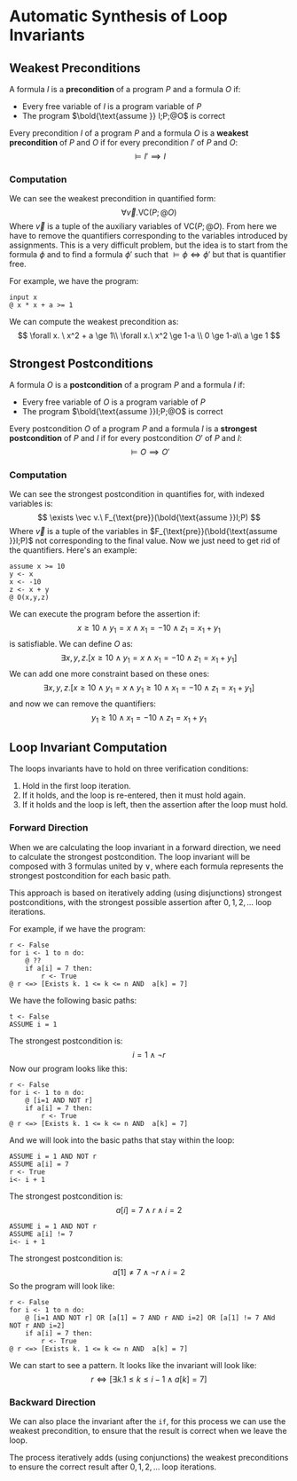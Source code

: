 # Automatic Synthesis of Loop Invariants

## Weakest Preconditions

A formula $I$ is a **precondition** of a program $P$ and a formula $O$ if:

- Every free variable of $I$ is a program variable of $P$
- The program $\bold{\text{assume }} I;P;@O$ is correct

Every precondition $I$ of a program $P$ and a formula $O$ is a **weakest precondition** of $P$ and $O$ if for every precondition $I'$ of $P$ and $O$:
$$
\models I' \implies I
$$

### Computation

We can see the weakest precondition in quantified form:
$$
\forall \vec v. \text{VC}(P;@O)
$$
Where $\vec v$ is a tuple of the auxiliary variables of $\text{VC}(P;@O)$. From here we have to remove the quantifiers corresponding to the variables introduced by assignments. This is a very difficult problem, but the idea is to start from the formula $\phi$ and to find a formula $\phi'$ such that $\models \phi \iff \phi'$ but that is quantifier free.

For example, we have the program:

```pseudocode
input x
@ x * x + a >= 1
```

We can compute the weakest precondition as:
$$
\forall x. \ x^2 + a \ge 1\\
\forall x.\ x^2 \ge 1-a \\
0 \ge 1-a\\
a \ge 1
$$

## Strongest Postconditions

A formula $O$ is a **postcondition** of a program $P$ and a formula $I$ if:

- Every free variable of $O$ is a program variable of $P$
- The program $\bold{\text{assume }}I;P;@O$ is correct

Every postcondition $O$ of a program $P$ and a formula $I$ is a **strongest postcondition** of $P$ and $I$ if for every postcondition $O'$ of $P$ and $I$:
$$
\models O \implies O'
$$

### Computation

We can see the strongest postcondition in quantifies for, with indexed variables is:
$$
\exists \vec v.\ F_{\text{pre}}(\bold{\text{assume }}I;P)
$$
Where $\vec v$ is a tuple of the variables in $F_{\text{pre}}(\bold{\text{assume }}I;P)$ not corresponding to the final value. Now we just need to get rid of the quantifiers. Here's an example:

```pseudocode
assume x >= 10
y <- x
x <- -10
z <- x + y
@ O(x,y,z)
```

We can execute the program before the assertion if:
$$
x\ge 10 \land y_1 = x \land x_1 = -10 \land z_1 = x_1 + y_1
$$
is satisfiable. We can define $O$ as:
$$
\exists x,y,z. [x \ge 10 \land y_1 = x \land x_1 = -10 \land z_1 = x_1 + y_1 ]
$$
We can add one more constraint based on these ones:
$$
\exists x,y,z. [x \ge 10 \land y_1 = x \land y_1 \ge 10\land x_1 = -10 \land z_1 = x_1 + y_1 ]
$$
and now we can remove the quantifiers:
$$
 y_1 \ge 10 \land x_1 = -10 \land z_1 = x_1 + y_1 
$$

## Loop Invariant Computation

The loops invariants have to hold on three verification conditions:

1. Hold in the first loop iteration.
2. If it holds, and the loop is re-entered, then it must hold again.
3. If it holds and the loop is left, then the assertion after the loop must hold.

### Forward Direction

When we are calculating the loop invariant in a forward direction, we need to calculate the strongest postcondition. The loop invariant will be composed with 3 formulas united by $\lor$, where each formula represents the strongest postcondition for each basic path.

This approach is based on iteratively adding (using disjunctions) strongest postconditions, with the strongest possible assertion after $0,1,2,\dots$ loop iterations.

For example, if we have the program:

```pseudocode
r <- False
for i <- 1 to n do:
	@ ??
	if a[i] = 7 then:
		r <- True
@ r <=> [Exists k. 1 <= k <= n AND  a[k] = 7]
```

We have the following basic paths:

```pseudocode
t <- False
ASSUME i = 1
```

The strongest postcondition is:
$$
i = 1 \land \neg r
$$
Now our program looks like this:

```pseudocode
r <- False
for i <- 1 to n do:
	@ [i=1 AND NOT r]
	if a[i] = 7 then:
		r <- True
@ r <=> [Exists k. 1 <= k <= n AND  a[k] = 7]
```

And we will look into the basic paths that stay within the loop:

```pseudocode
ASSUME i = 1 AND NOT r
ASSUME a[i] = 7
r <- True
i<- i + 1
```

The strongest postcondition is:
$$
a[i] = 7 \land r \land i = 2
$$

```pseudocode
ASSUME i = 1 AND NOT r
ASSUME a[i] != 7
i<- i + 1
```

The strongest postcondition is:
$$
a[1] \neq 7 \land \neg r \land i=2
$$
So the program will look like:

```pseudocode
r <- False
for i <- 1 to n do:
	@ [i=1 AND NOT r] OR [a[1] = 7 AND r AND i=2] OR [a[1] != 7 ANd NOT r AND i=2]
	if a[i] = 7 then:
		r <- True
@ r <=> [Exists k. 1 <= k <= n AND  a[k] = 7]
```

We can start to see a pattern. It looks like the invariant will look like:
$$
r \iff [\exists k. 1 \le k \le i-1 \land a[k] = 7]
$$

### Backward Direction

We can also place the invariant after the `if`, for this process we can use the weakest precondition, to ensure that the result is correct when we leave the loop.

The process iteratively adds (using conjunctions) the weakest preconditions to ensure the correct result after $0,1,2,\dots$ loop iterations.

